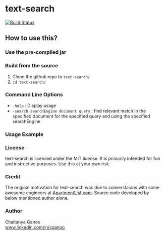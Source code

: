 # text-search

[![Build Status](https://travis-ci.org/cganoo/text-search.svg?branch=master)](https://travis-ci.org/cganoo/text-search)

## How to use this?

### Use the pre-compiled jar

### Build from the source

1. Clone the github repo to `text-search/`
2. `cd text-search/`


### Command Line Options

* `-help` : Display usage
* `-search searchEngine document query` : find relevant match in the specified document for the specified query and using the specified searchEngine

### Usage Example

### License

text-search is licensed under the MIT license. It is primarily intended for fun and instructive purposes.
Use this at your own risk.

### Credit

The original motivation for text-search was due to converstaions with some awesome engineers at [ApartmentList.com](https://www.apartmentlist.com).
Source code developed by below mentioned author alone.

### Author

Chaitanya Ganoo  
www.linkedin.com/in/cganoo
